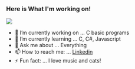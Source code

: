 ### Here is What I'm working on! 

<img src="https://www.freepik.com/premium-vector/mobile-app-development-background_5546916.htm#page=4&query=code&position=30">

- 🔭 I’m currently working on ... C basic programs
- 🌱 I’m currently learning ... C, C#, Javascript
- 💬 Ask me about ... Everything
- 📫 How to reach me: ... [Linkedin](https://www.linkedin.com/in/raimundo-gallino-bb60671b6/)
- ⚡ Fun fact: ... I love music and cats!


